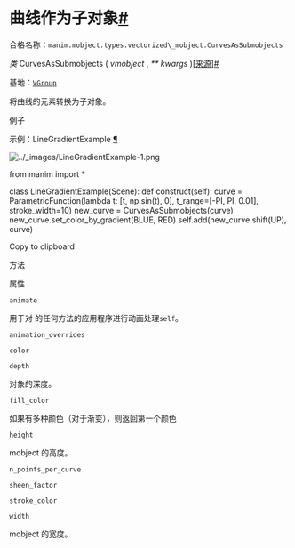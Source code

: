 # 曲线作为子对象[#](#curvesassubmobjects "此标题的固定链接")

合格名称：`manim.mobject.types.vectorized\_mobject.CurvesAsSubmobjects`

_类_ CurvesAsSubmobjects ( _vmobject_ , _\*\* kwargs_ )[\[来源\]](../_modules/manim/mobject/types/vectorized_mobject.html#CurvesAsSubmobjects)[#](#manim.mobject.types.vectorized_mobject.CurvesAsSubmobjects "此定义的固定链接")

基地：[`VGroup`](manim.mobject.types.vectorized_mobject.VGroup.html#manim.mobject.types.vectorized_mobject.VGroup "manim.mobject.types.vectorized_mobject.VGroup")

将曲线的元素转换为子对象。

例子

示例：LineGradientExample [¶](#linegradientexample)

![../_images/LineGradientExample-1.png](../_images/LineGradientExample-1.png)

from manim import \*

class LineGradientExample(Scene):
def construct(self):
curve = ParametricFunction(lambda t: \[t, np.sin(t), 0\], t_range=\[-PI, PI, 0.01\], stroke_width=10)
new_curve = CurvesAsSubmobjects(curve)
new_curve.set_color_by_gradient(BLUE, RED)
self.add(new_curve.shift(UP), curve)

Copy to clipboard

方法

属性

`animate`

用于对 的任何方法的应用程序进行动画处理`self`。

`animation_overrides`

`color`

`depth`

对象的深度。

`fill_color`

如果有多种颜色（对于渐变），则返回第一个颜色

`height`

mobject 的高度。

`n_points_per_curve`

`sheen_factor`

`stroke_color`

`width`

mobject 的宽度。
